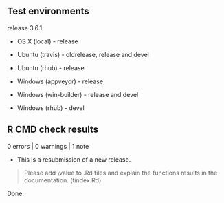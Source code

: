 ## Test environments

release 3.6.1

* OS X (local) - release

* Ubuntu (travis) - oldrelease, release and devel
* Ubuntu (rhub) - release

* Windows (appveyor) - release
* Windows (win-builder) - release and devel
* Windows (rhub) - devel

## R CMD check results

0 errors | 0 warnings | 1 note

* This is a resubmission of a new release.

> Please add \value to .Rd files and explain the functions results in the documentation. (tindex.Rd)

Done.

